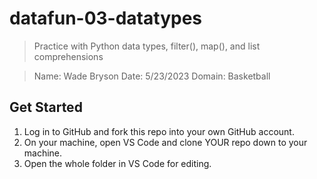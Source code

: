# datafun-03-datatypes

> Practice with Python data types, filter(), map(), and list comprehensions

> Name: Wade Bryson
> Date: 5/23/2023
> Domain: Basketball


## Get Started

1. Log in to GitHub and fork this repo into your own GitHub account.
1. On your machine, open VS Code and clone YOUR repo down to your machine.
1. Open the whole folder in VS Code for editing. 
